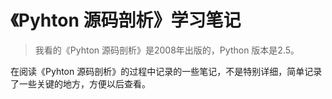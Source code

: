 # 《Pyhton 源码剖析》学习笔记

> 我看的《Pyhton 源码剖析》是2008年出版的，Python 版本是2.5。

在阅读《Pyhton 源码剖析》的过程中记录的一些笔记，不是特别详细，简单记录了一些关键的地方，方便以后查看。